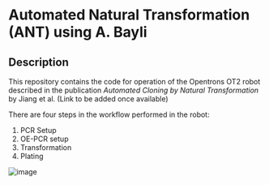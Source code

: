 # Automated Natural Transformation (ANT) using A. Bayli

## Description
This repository contains the code for operation of the Opentrons OT2 robot described in the publication *Automated Cloning by Natural Transformation* by Jiang et al. (Link to be added once available)

There are four steps in the workflow performed in the robot: 

1. PCR Setup
2. OE-PCR setup
3. Transformation
4. Plating


![image](https://user-images.githubusercontent.com/43517811/96117015-b2828880-0ee9-11eb-8414-2c5f86a30f2b.png)
